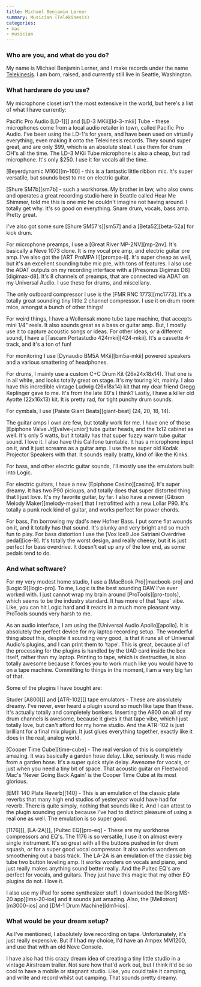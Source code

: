 ```yaml
---
title: Michael Benjamin Lerner
summary: Musician (Telekinesis)
categories:
- mac
- musician
---
```


### Who are you, and what do you do?

My name is Michael Benjamin Lerner, and I make records under the name [Telekinesis](http://www.mergerecords.com/artists/telekinesis/ "Michael's band page on Merge."). I am born, raised, and currently still live in Seattle, Washington. 

### What hardware do you use?

My microphone closet isn't the most extensive in the world, but here's a list of what I have currently:

Pacific Pro Audio [LD-1][] and [LD-3 MKii][ld-3-mkii] Tube - these microphones come from a local audio retailer in town, called Pacific Pro Audio. I've been using the LD-1's for years, and have been used on virtually everything, even making it onto the Telekinesis records. They sound super great, and are only $99, which is an absolute steal. I use them for drum OH's all the time. The LD-3 MKii Tube microphone is also a cheap, but rad microphone. It's only $250. I use it for vocals all the time. 

[Beyerdynamic M160][m-160] - this is a fantastic little ribbon mic. It's super versatile, but sounds best to me on electric guitar. 

[Shure SM7b][sm7b] - such a workhorse. My brother in law, who also owns and operates a great recording studio here in Seattle called Hear Me Shimmer, told me this is one mic he couldn't imagine not having around. I totally get why. It's so good on everything. Snare drum, vocals, bass amp. Pretty great.

I've also got some sure [Shure SM57's][sm57] and a [Beta52][beta-52a] for kick drum.

For microphone preamps, I use a [Great River MP-2NV][mp-2nv]. It's basically a Neve 1073 clone. It is my vocal pre amp, and electric guitar pre amp. I've also got the [ART ProMPA II][prompa-ii]. It's super cheap as well, but it's an excellent sounding tube mic pre, with tons of features. I also use the ADAT outputs on my recording interface with a [Presonus Digimax D8][digimax-d8]. It's 8 channels of preamps, that are connected via ADAT on my Universal Audio. I use these for drums, and miscellany.

The only outboard compressor I use is the [FMR RNC 1773][rnc1773]. It's a totally great sounding tiny little 2 channel compressor. I use it on drum room mice, amongst a bunch of other things!

For weird things, I have a Wollensak mono tube tape machine, that accepts mini 1/4" reels. It also sounds great as a bass or guitar amp. But, I mostly use it to capture acoustic songs or ideas. For other ideas, or a different sound, I have a [Tascam Portastudio 424mkii][424-mkii]. It's a cassette 4-track, and it's a ton of fun!

For monitoring I use [Dynaudio BM5A MKii][bm5a-mkii] powered speakers and a various smattering of headphones.

For drums, I mainly use a custom C+C Drum Kit (26x24x18x14). That one is in all white, and looks totally great on stage. It's my touring kit, mainly. I also have this incredible vintage Ludwig (26x18x14) kit that my dear friend Gregg Keplinger gave to me. It's from the late 80's I think? Lastly, I have a killer old Ayotte (22x16x13) kit. It is pretty rad, for tight punchy drum sounds.

For cymbals, I use [Paiste Giant Beats][giant-beat] (24, 20, 18, 14).

The guitar amps I own are few, but totally work for me. I have one of those [Epiphone Valve Jr][valve-junior] tube guitar heads, and the 1x12 cabinet as well. It's only 5 watts, but it totally has that super fuzzy warm tube guitar sound. I love it. I also have this Califone turntable. It has a microphone input on it, and it just screams as a guitar amp. I use these super old Kodak Projector Speakers with that. It sounds really bratty, kind of like the Kinks. 

For bass, and other electric guitar sounds, I'll mostly use the emulators built into Logic.

For electric guitars, I have a new [Epiphone Casino][casino]. It's super dreamy. It has two P90 pickups, and totally does that super distorted thing that I just love. It's my favorite guitar, by far. I also have a newer [Gibson Melody Maker][melody-maker] that I retrofitted with a new Lollar P90. It's totally a punk rock kind of guitar, and works perfect for power chords.

For bass, I'm borrowing my dad's new Hofner Bass. I put some flat wounds on it, and it totally has that sound. It's plunky and very bright and so much fun to play. For bass distortion I use the [Vox Ice9 Joe Satriani Overdrive pedal][ice-9]. It's totally the worst design, and really cheesy, but it is just perfect for bass overdrive. It doesn't eat up any of the low end, as some pedals tend to do.

### And what software?

For my very modest home studio, I use a [MacBook Pro][macbook-pro] and [Logic 9][logic-pro]. To me, Logic is the best sounding DAW I've ever worked with. I just cannot wrap my brain around [ProTools][pro-tools], which seems to be the industry standard. It has more of that 'tape' vibe. Like, you can hit Logic hard and it reacts in a much more pleasant way. ProTools sounds very harsh to me.

As an audio interface, I am using the [Universal Audio Apollo][apollo]. It is absolutely the perfect device for my laptop recording setup. The wonderful thing about this, despite it sounding very good, is that it runs all of Universal Audio's plugins, and I can print them to 'tape'. This is great, because all of the processing for the plugins is handled by the UAD card inside the box itself, rather than my laptop. Printing to tape, which is destructive, is also totally awesome because it forces you to work much like you would have to on a tape machine. Committing to things in the moment, I am a very big fan of that. 

Some of the plugins I have bought are:

Studer [A800][] and [ATR-102][] tape emulators - These are absolutely dreamy. I've never, ever heard a plugin sound so much like tape than these. It's actually totally and completely bonkers. Inserting the A800 on all of my drum channels is awesome, because it gives it that tape vibe, which I just totally love, but can't afford for my home studio. And the ATR-102 is just brilliant for a final mix plugin. It just glues everything together, exactly like it does in the real, analog world.

[Cooper Time Cube][time-cube] - The real version of this is completely amazing. It was basically a garden hose delay. Like, seriously. It was made from a garden hose. It's a super quick style delay. Awesome for vocals, or just when you need a tiny bit of space. That acoustic guitar on Fleetwood Mac's 'Never Going Back Again' is the Cooper Time Cube at its most glorious.

[EMT 140 Plate Reverb][140] - This is an emulation of the classic plate reverbs that many high end studios of yesteryear would have had for reverb. There is quite simply, nothing that sounds like it. And I can attest to the plugin sounding genius because I've had to distinct pleasure of using a real one as well. The emulation is so super good.

[1176][], [LA-2A][], [Pultec EQ][pro-eq] - These are my workhorse compressors and EQ's. The 1176 is so versatile, I use it on almost every single instrument. It's so great with all the buttons pushed in for drum squash, or for a super good vocal compressor. It also works wonders on smoothening out a bass track. The LA-2A is an emulation of the classic big tube two button leveling amp. It works wonders on vocals and piano, and just really makes anything sound better really. And the Pultec EQ's are perfect for vocals, and guitars. They just have this magic that my other EQ plugins do not. I love it.

I also use my iPad for some synthesizer stuff. I downloaded the [Korg MS-20 app][ims-20-ios] and it sounds just amazing. Also, the [Mellotron][m3000-ios] and [DM-1 Drum Machine][dm1-ios].

### What would be your dream setup?

As I've mentioned, I absolutely love recording on tape. Unfortunately, it's just really expensive. But if I had my choice, I'd have an Ampex MM1200, and use that with an old Neve Console. 

I have also had this crazy dream idea of creating a tiny little studio in a vintage Airstream trailer. Not sure how that'd work out, but I think it'd be so cool to have a mobile or stagnant studio. Like, you could take it camping, and write and record whilst out camping. That sounds pretty dreamy.